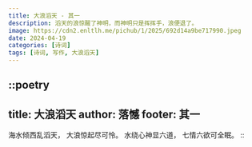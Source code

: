 ```yaml
---
title: 大浪滔天 - 其一
description: 滔天的浪惊醒了神明，而神明只是挥挥手，浪便退了。
image: https://cdn2.enltlh.me/pichub/1/2025/692d14a9be717990.jpeg
date: 2024-04-19
categories: [诗词]
tags: [诗词, 写作, 大浪滔天]
---
```


::poetry
---
title: 大浪滔天
author: 落憾
footer: 其一
---
海水倾西乱滔天，
大浪惊起尽可怜。
水绕心神显六道，
七情六欲可全眠。
::